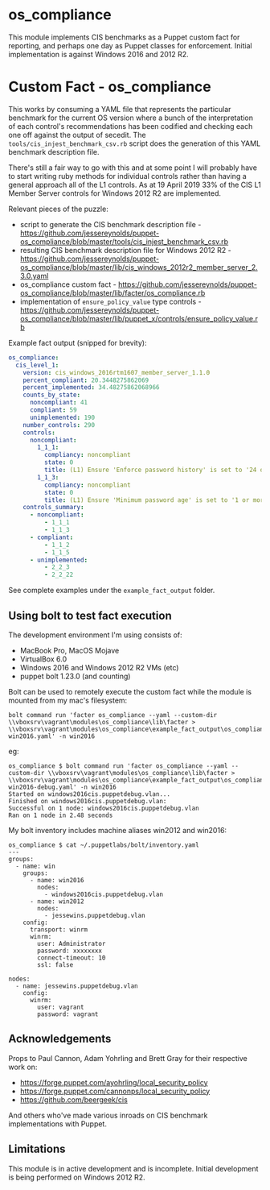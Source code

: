 
# os_compliance

This module implements CIS benchmarks as a Puppet custom fact for reporting, and perhaps one day as Puppet classes for enforcement. Initial implementation is against Windows 2016 and 2012 R2.

# Custom Fact - os_compliance

This works by consuming a YAML file that represents the particular benchmark for the current OS version where a bunch of the interpretation of each control's recommendations has been codified and checking each one off against the output of secedit. The `tools/cis_injest_benchmark_csv.rb` script does the generation of this YAML benchmark description file.

There's still a fair way to go with this and at some point I will probably have to start writing ruby methods for individual controls rather than having a general approach all of the L1 controls. As at 19 April 2019 33% of the CIS L1 Member Server controls for Windows 2012 R2 are implemented.

Relevant pieces of the puzzle:

- script to generate the CIS benchmark description file - https://github.com/jessereynolds/puppet-os_compliance/blob/master/tools/cis_injest_benchmark_csv.rb
- resulting CIS benchmark description file for Windows 2012 R2 - https://github.com/jessereynolds/puppet-os_compliance/blob/master/lib/cis_windows_2012r2_member_server_2.3.0.yaml
- os_compliance custom fact - https://github.com/jessereynolds/puppet-os_compliance/blob/master/lib/facter/os_compliance.rb
- implementation of `ensure_policy_value` type controls - https://github.com/jessereynolds/puppet-os_compliance/blob/master/lib/puppet_x/controls/ensure_policy_value.rb

Example fact output (snipped for brevity):

```yaml
os_compliance:
  cis_level_1:
    version: cis_windows_2016rtm1607_member_server_1.1.0
    percent_compliant: 20.3448275862069
    percent_implemented: 34.48275862068966
    counts_by_state:
      noncompliant: 41
      compliant: 59
      unimplemented: 190
    number_controls: 290
    controls:
      noncompliant:
        1_1_1:
          compliancy: noncompliant
          state: 0
          title: (L1) Ensure 'Enforce password history' is set to '24 or more password(s)'
        1_1_3:
          compliancy: noncompliant
          state: 0
          title: (L1) Ensure 'Minimum password age' is set to '1 or more day(s)'
    controls_summary:
      - noncompliant:
          - 1_1_1
          - 1_1_3
      - compliant:
          - 1_1_2
          - 1_1_5
      - unimplemented:
          - 2_2_3
          - 2_2_22
```

See complete examples under the `example_fact_output` folder.

## Using bolt to test fact execution

The development environment I'm using consists of:

- MacBook Pro, MacOS Mojave
- VirtualBox 6.0
- Windows 2016 and Windows 2012 R2 VMs (etc)
- puppet bolt 1.23.0 (and counting)

Bolt can be used to remotely execute the custom fact while the module is mounted from my mac's filesystem:

```
bolt command run 'facter os_compliance --yaml --custom-dir \\vboxsrv\vagrant\modules\os_compliance\lib\facter > \\vboxsrv\vagrant\modules\os_compliance\example_fact_output\os_compliance-win2016.yaml' -n win2016
```

eg:

```
os_compliance $ bolt command run 'facter os_compliance --yaml --custom-dir \\vboxsrv\vagrant\modules\os_compliance\lib\facter > \\vboxsrv\vagrant\modules\os_compliance\example_fact_output\os_compliance-win2016-debug.yaml' -n win2016
Started on windows2016cis.puppetdebug.vlan...
Finished on windows2016cis.puppetdebug.vlan:
Successful on 1 node: windows2016cis.puppetdebug.vlan
Ran on 1 node in 2.48 seconds
```

My bolt inventory includes machine aliases win2012 and win2016:

```
os_compliance $ cat ~/.puppetlabs/bolt/inventory.yaml
---
groups:
  - name: win
    groups:
      - name: win2016
        nodes:
          - windows2016cis.puppetdebug.vlan
      - name: win2012
        nodes:
          - jessewins.puppetdebug.vlan
    config:
      transport: winrm
      winrm:
        user: Administrator
        password: xxxxxxxx
        connect-timeout: 10
        ssl: false

nodes:
  - name: jessewins.puppetdebug.vlan
    config:
      winrm:
        user: vagrant
        password: vagrant
```

## Acknowledgements

Props to Paul Cannon, Adam Yohrling and Brett Gray for their respective work on:

- https://forge.puppet.com/ayohrling/local_security_policy
- https://forge.puppet.com/cannonps/local_security_policy
- https://github.com/beergeek/cis

And others who've made various inroads on CIS benchmark implementations with Puppet.

## Limitations

This module is in active development and is incomplete. Initial development is being performed on Windows 2012 R2.
